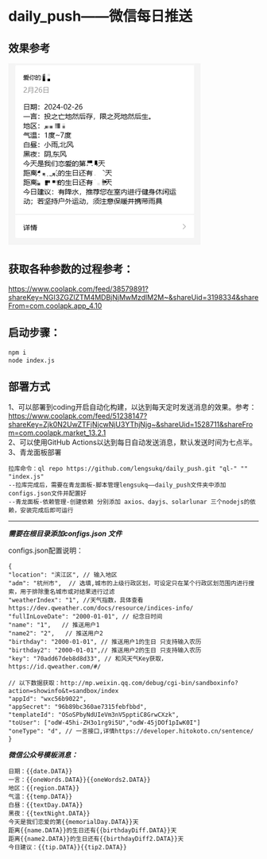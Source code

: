 # daily_push——微信每日推送


## 效果参考

![img.png](readmeImg%2Fimg.png)



## 获取各种参数的过程参考： 
https://www.coolapk.com/feed/38579891?shareKey=NGI3ZGZlZTM4MDBjNjMwMzdlM2M~&shareUid=3198334&shareFrom=com.coolapk.app_4.10

## 启动步骤：
```shell
npm i
node index.js
```
## 部署方式
1、可以部署到coding开启自动化构建，以达到每天定时发送消息的效果。参考：https://www.coolapk.com/feed/51238147?shareKey=Zjk0N2UwZTFjNjcwNjU3YThjNjg~&shareUid=1528711&shareFrom=com.coolapk.market_13.2.1  
2、可以使用GitHub Actions以达到每日自动发送消息，默认发送时间为七点半。  
3、青龙面板部署
```text
拉库命令：ql repo https://github.com/lengsukq/daily_push.git "ql-" "" "index.js"
--拉库完成后，需要在青龙面板-脚本管理lengsukq——daily_push文件夹中添加configs.json文件并配置好
--青龙面板-依赖管理-创建依赖 分别添加 axios、dayjs、solarlunar 三个nodejs的依赖，安装完成后即可运行
```
---
***需要在根目录添加configs.json 文件***  

configs.json配置说明：
```text
{
"location": "滨江区", // 输入地区
"adm": "杭州市",  // 选填,城市的上级行政区划，可设定只在某个行政区划范围内进行搜索，用于排除重名城市或对结果进行过滤   
"weatherIndex": "1", //天气指数，具体查看https://dev.qweather.com/docs/resource/indices-info/
"fullInLoveDate": "2000-01-01", // 纪念日时间
"name": "1",   // 推送用户1
"name2": "2",   // 推送用户2
"birthday": "2000-01-01", // 推送用户1的生日 只支持输入农历
"birthday2": "2000-01-01",// 推送用户2的生日 只支持输入农历
"key": "70add67deb8d8d33", // 和风天气Key获取，https://id.qweather.com/#/

// 以下数据获取：http://mp.weixin.qq.com/debug/cgi-bin/sandboxinfo?action=showinfo&t=sandbox/index
"appId": "wxc56b9022",
"appSecret": "96b89bc360ae7315febfbbd",
"templateId": "OSoSPbyNdUIeVm3nV5pptiC8GrwCXzk",
"toUser": ["odW-45hi-ZH3o1rg9i5U","odW-45jDOf1pIwK0I"]
"oneType": "d", // 一言接口,详情https://developer.hitokoto.cn/sentence/
}

```
***微信公众号模板消息：***
```text
日期：{{date.DATA}}
一言：{{oneWords.DATA}}{{oneWords2.DATA}}
地区：{{region.DATA}}
气温：{{temp.DATA}}
白昼：{{textDay.DATA}}
黑夜：{{textNight.DATA}}
今天是我们恋爱的第{{memorialDay.DATA}}天
距离{{name.DATA}}的生日还有{{birthdayDiff.DATA}}天
距离{{name2.DATA}}的生日还有{{birthdayDiff2.DATA}}天
今日建议：{{tip.DATA}}{{tip2.DATA}}
```
